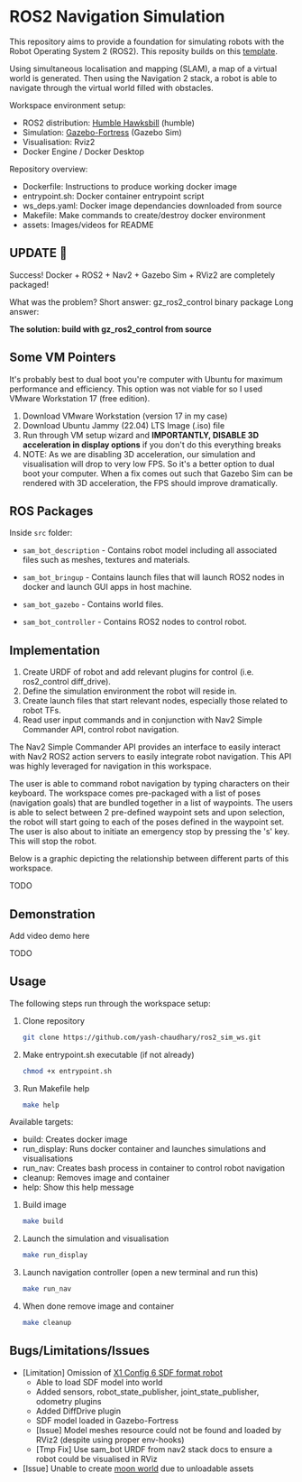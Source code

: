 # ROS2 Navigation Simulation

This repository aims to provide a foundation for simulating robots with the Robot Operating System 2 (ROS2). This reposity builds on this [template](https://github.com/art-e-fact/navigation2_ignition_gazebo_example).

Using simultaneous localisation and mapping (SLAM), a map of a virtual world is generated. Then using the Navigation 2 stack, a robot is able
to navigate through the virtual world filled with obstacles. 

Workspace environment setup:
* ROS2 distribution: [Humble Hawksbill](https://docs.ros.org/en/humble/Installation.html) (humble)
* Simulation: [Gazebo-Fortress](https://gazebosim.org/docs/fortress/getstarted) (Gazebo Sim)
* Visualisation: Rviz2
* Docker Engine / Docker Desktop

Repository overview:
* Dockerfile: Instructions to produce working docker image
* entrypoint.sh: Docker container entrypoint script
* ws_deps.yaml: Docker image dependancies downloaded from source
* Makefile: Make commands to create/destroy docker environment
* assets: Images/videos for README

## UPDATE 🔄
Success! Docker + ROS2 + Nav2 + Gazebo Sim + RViz2 are completely packaged! 

What was the problem?
Short answer: gz_ros2_control binary package
Long answer:

**The solution: build with gz_ros2_control from source**

## Some VM Pointers
It's probably best to dual boot you're computer with Ubuntu for maximum performance and efficiency. This option was not viable for so I used VMware Workstation 17 (free edition).
1. Download VMware Workstation (version 17 in my case)
2. Download Ubuntu Jammy (22.04) LTS Image (.iso) file 
3. Run through VM setup wizard and **IMPORTANTLY, DISABLE 3D acceleration in display options**  if you don't do this everything breaks
4. NOTE: As we are disabling 3D acceleration, our simulation and visualisation will drop to very low FPS. So it's a better option to dual boot your computer. When a fix comes out such that Gazebo Sim can be rendered with 3D acceleration, the FPS should improve dramatically.

## ROS Packages

Inside `src` folder:

* `sam_bot_description` - Contains robot model including all associated files such as meshes, textures and materials.

* `sam_bot_bringup` - Contains launch files that will launch ROS2 nodes in docker and launch GUI apps in host machine.

* `sam_bot_gazebo` - Contains world files.

* `sam_bot_controller` - Contains ROS2 nodes to control robot.

## Implementation
1. Create URDF of robot and add relevant plugins for control (i.e. ros2_control diff_drive).
2. Define the simulation environment the robot will reside in.
3. Create launch files that start relevant nodes, especially those related to robot TFs.
4. Read user input commands and in conjunction with Nav2 Simple Commander API, control robot navigation.

The Nav2 Simple Commander API provides an interface to easily interact with Nav2 ROS2 action servers to easily integrate robot navigation. This API was highly leveraged for navigation in this workspace.

The user is able to command robot navigation by typing characters on their keyboard. The workspace comes pre-packaged with a list of poses (navigation goals) that are bundled together in a list of waypoints.
The users is able to select between 2 pre-defined waypoint sets and upon selection, the robot will start going to each of the poses defined in the waypoint set. The user is also about to initiate an emergency 
stop by pressing the 's' key. This will stop the robot.

Below is a graphic depicting the relationship between different parts of this workspace.

TODO

## Demonstration

Add video demo here 

TODO

## Usage
The following steps run through the workspace setup:
1. Clone repository

    ```bash
    git clone https://github.com/yash-chaudhary/ros2_sim_ws.git
    ```
1. Make entrypoint.sh executable (if not already)

    ```bash
    chmod +x entrypoint.sh
    ```

1. Run Makefile help

    ```bash
    make help
    ```
Available targets:
  - build: Creates docker image
  - run_display: Runs docker container and launches simulations and visualisations
  - run_nav: Creates bash process in container to control robot navigation
  - cleanup: Removes image and container
  - help: Show this help message

1. Build image

    ```bash
    make build
    ```

1. Launch the simulation and visualisation

    ```bash
    make run_display
    ```
    
 1. Launch navigation controller (open a new terminal and run this)

    ```bash
    make run_nav
    ```

 1. When done remove image and container

    ```bash
    make cleanup
    ```

## Bugs/Limitations/Issues
* \[Limitation\] Omission of [X1 Config 6 SDF format robot](https://app.gazebosim.org/OpenRobotics/fuel/models/X1%20Config%206)
    * Able to load SDF model into world
    * Added sensors, robot_state_publisher, joint_state_publisher, odometry plugins
    * Added DiffDrive plugin
    * SDF model loaded in Gazebo-Fortress
    * \[Issue\] Model meshes resource could not be found and loaded by RViz2 (despite using proper env-hooks)
    * \[Tmp Fix\] Use sam_bot URDF from nav2 stack docs to ensure a robot could be visualised in RViz
* \[Issue\] Unable to create [moon world](https://app.gazebosim.org/OpenRobotics/fuel/models/Apollo15%20Landing%20Site%20Heightmap%201000x1000%20meters?fbclid=IwAR1pLdfhnXSIh05fvZ3V84veMrEM5-CD4LSQFrUtQ19ZjxCCOwCKv9LLWaM)  due to unloadable assets 
